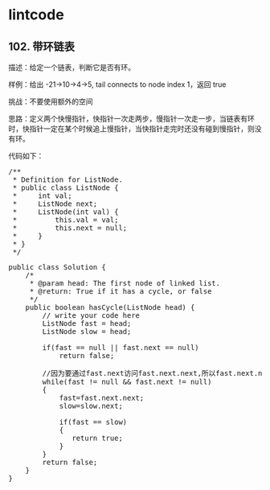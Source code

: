 # lintcode #
## 102. 带环链表 ##

描述：给定一个链表，判断它是否有环。

样例：给出 -21->10->4->5, tail connects to node index 1，返回 true

挑战：不要使用额外的空间

思路：定义两个快慢指针，快指针一次走两步，慢指针一次走一步，当链表有环时，快指针一定在某个时候追上慢指针，当快指针走完时还没有碰到慢指针，则没有环。

代码如下：
<pre>
/**
 * Definition for ListNode.
 * public class ListNode {
 *     int val;
 *     ListNode next;
 *     ListNode(int val) {
 *         this.val = val;
 *         this.next = null;
 *     }
 * }
 */</pre>

<pre>
public class Solution {
    /*
     * @param head: The first node of linked list.
     * @return: True if it has a cycle, or false
     */
    public boolean hasCycle(ListNode head) {
        // write your code here
        ListNode fast = head;
        ListNode slow = head;
        
        if(fast == null || fast.next == null)
            return false;

        //因为要通过fast.next访问fast.next.next,所以fast.next.next不能为空
        while(fast != null && fast.next != null)  
        {
            fast=fast.next.next;
            slow=slow.next;
            
            if(fast == slow)
            {
               return true;
            }
        }
        return false;
    }
}</pre>